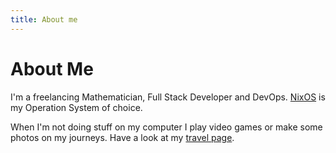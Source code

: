 ```yaml
---
title: About me
---
```


# About Me

I'm a freelancing Mathematician, Full Stack Developer and DevOps.
[NixOS](https://nixos.org) is my Operation System of choice.

When I'm not doing stuff on my computer I play video games or make some photos
on my journeys. Have a look at my [travel page](http://travel.ingolf-wagner.de).
